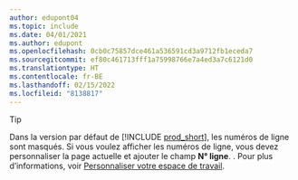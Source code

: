 ```yaml
---
author: edupont04
ms.topic: include
ms.date: 04/01/2021
ms.author: edupont
ms.openlocfilehash: 0cb0c75857dce461a536591cd3a9712fb1eceda7
ms.sourcegitcommit: ef80c461713fff1a75998766e7a4ed3a7c6121d0
ms.translationtype: HT
ms.contentlocale: fr-BE
ms.lasthandoff: 02/15/2022
ms.locfileid: "8138817"
---
```

> [!TIP]
> Dans la version par défaut de [!INCLUDE [prod_short](prod_short.md)], les numéros de ligne sont masqués. Si vous voulez afficher les numéros de ligne, vous devez personnaliser la page actuelle et ajouter le champ **N° ligne**. . Pour plus d’informations, voir [Personnaliser votre espace de travail](../ui-personalization-user.md#to-start-personalizing-a-page-through-the-personalizing-banner).  
